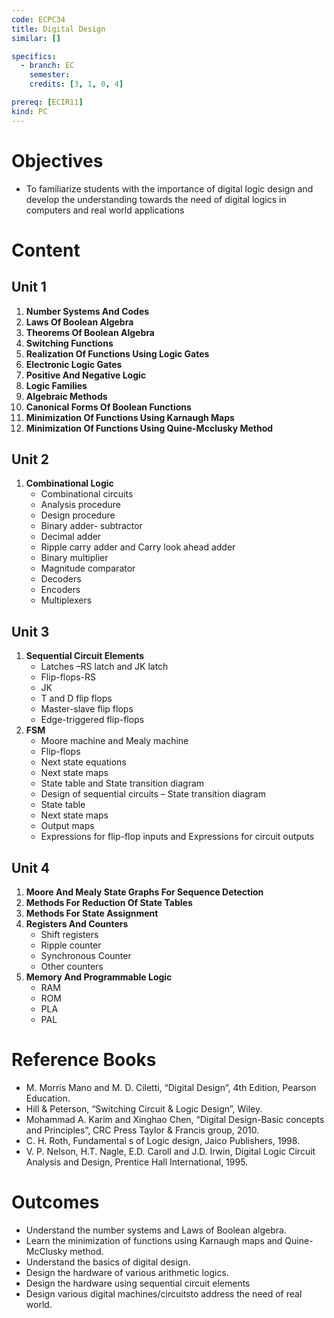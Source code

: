 ```yaml
---
code: ECPC34
title: Digital Design
similar: []

specifics:
  - branch: EC
    semester: 
    credits: [3, 1, 0, 4]

prereq: [ECIR11]
kind: PC
---
```


# Objectives

- To familiarize students with the importance of digital logic design and develop the understanding towards the need of digital logics in computers and real world applications

# Content

## Unit 1

1. **Number Systems And Codes**
2. **Laws Of Boolean Algebra**
3. **Theorems Of Boolean Algebra**
4. **Switching Functions**
5. **Realization Of Functions Using Logic Gates**
6. **Electronic Logic Gates**
7. **Positive And Negative Logic**
8. **Logic Families**
9. **Algebraic Methods**
10. **Canonical Forms Of Boolean Functions**
11. **Minimization Of Functions Using Karnaugh Maps**
12. **Minimization Of Functions Using Quine-Mcclusky Method**

## Unit 2

1. **Combinational Logic**
   - Combinational circuits
   - Analysis procedure
   - Design procedure
   - Binary adder- subtractor
   - Decimal adder
   - Ripple carry adder and Carry look ahead adder
   - Binary multiplier
   - Magnitude comparator
   - Decoders
   - Encoders
   - Multiplexers

## Unit 3

1. **Sequential Circuit Elements**
   - Latches –RS latch and JK latch
   - Flip-flops-RS
   - JK
   - T and D flip flops
   - Master-slave flip flops
   - Edge-triggered flip-flops
2. **FSM**
   - Moore machine and Mealy machine
   - Flip-flops
   - Next state equations
   - Next state maps
   - State table and State transition diagram
   - Design of sequential circuits – State transition diagram
   - State table
   - Next state maps
   - Output maps
   - Expressions for flip-flop inputs and Expressions for circuit outputs

## Unit 4

1. **Moore And Mealy State Graphs For Sequence Detection**
2. **Methods For Reduction Of State Tables**
3. **Methods For State Assignment**
4. **Registers And Counters**
   - Shift registers
   - Ripple counter
   - Synchronous Counter
   - Other counters
5. **Memory And Programmable Logic**
   - RAM
   - ROM
   - PLA
   - PAL

# Reference Books

- M. Morris Mano and M. D. Ciletti, “Digital Design”, 4th Edition, Pearson Education.
- Hill & Peterson, “Switching Circuit & Logic Design”, Wiley.
- Mohammad A. Karim and Xinghao Chen, “Digital Design-Basic concepts and Principles”, CRC Press Taylor & Francis group, 2010.
- C. H. Roth, Fundamental s of Logic design, Jaico Publishers, 1998.
- V. P. Nelson, H.T. Nagle, E.D. Caroll and J.D. Irwin, Digital Logic Circuit Analysis and Design, Prentice Hall International, 1995.

# Outcomes

- Understand the number systems and Laws of Boolean algebra.
- Learn the minimization of functions using Karnaugh maps and Quine-McClusky method.
- Understand the basics of digital design.
- Design the hardware of various arithmetic logics.
- Design the hardware using sequential circuit elements
- Design various digital machines/circuitsto address the need of real world.

